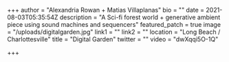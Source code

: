 +++
author = "Alexandria Rowan + Matias Villaplanas"
bio = ""
date = 2021-08-03T05:35:54Z
description = "A Sci-fi forest world + generative ambient piece using sound machines and sequencers"
featured_patch = true
image = "/uploads/digitalgarden.jpg"
link1 = ""
link2 = ""
location = "Long Beach / Charlottesville"
title = "Digital Garden"
twitter = ""
video = "dwXqqi5O-1Q"

+++
